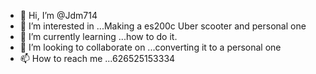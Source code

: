 - 👋 Hi, I’m @Jdm714
- 👀 I’m interested in ...Making a es200c Uber scooter and personal one 
- 🌱 I’m currently learning ...how to do it.
- 💞️ I’m looking to collaborate on ...converting it to a personal one
- 📫 How to reach me ...626525153334

<!---
Jdm714/Jdm714 is a ✨ special ✨ repository because its `README.md` (this file) appears on your GitHub profile.
You can click the Preview link to take a look at your changes.
--->


